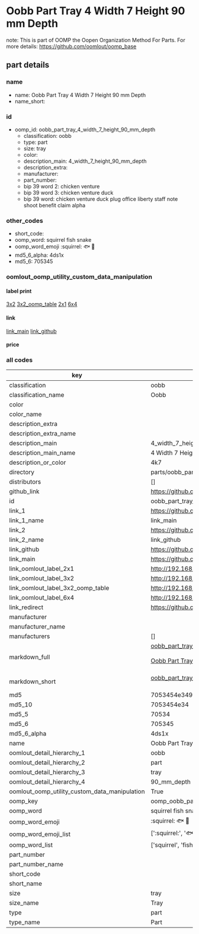 # Oobb Part Tray 4 Width 7 Height 90 mm Depth  

note: This is part of OOMP the Oopen Organization Method For Parts. For more details: https://github.com/oomlout/oomp_base

##  part details
  







### name
* name: Oobb Part Tray 4 Width 7 Height 90 mm Depth
* name_short: 
### id
* oomp_id: oobb_part_tray_4_width_7_height_90_mm_depth
  * classification: oobb
  * type: part
  * size: tray
  * color: 
  * description_main: 4_width_7_height_90_mm_depth
  * description_extra: 
  * manufacturer: 
  * part_number: 
  * bip 39 word 2: chicken venture
  * bip 39 word 3: chicken venture duck
  * bip 39 word: chicken venture duck plug office liberty staff note shoot benefit claim alpha

### other_codes
* short_code: 
* oomp_word: squirrel fish snake
* oomp_word_emoji :squirrel: :fish: :snake:
* md5_6_alpha: 4ds1x
* md5_6: 705345






### oomlout_oomp_utility_custom_data_manipulation
#### label print
[3x2](http://192.168.1.245:1112/?label=oomp%204ds1x)
[3x2_oomp_table](http://192.168.1.108:1112/?label=oomp%204ds1x)
[2x1](http://192.168.1.242:1112/?label=oomp%204ds1x)
[6x4](http://192.168.1.55:1112/?label=oomp%204ds1x)    

#### link

[link_main](https://github.com/oomlout/oomlout_oomp_version_1_messy/tree/main/parts/oobb_part_tray_4_width_7_height_90_mm_depth) [link_github](https://github.com/oomlout/oomlout_oomp_version_1_messy/tree/main/parts/oobb_part_tray_4_width_7_height_90_mm_depth)                             

#### price







### all codes 
| key | value |  
| --- | --- |  
| classification | oobb |  
| classification_name | Oobb |  
| color |  |  
| color_name |  |  
| description_extra |  |  
| description_extra_name |  |  
| description_main | 4_width_7_height_90_mm_depth |  
| description_main_name | 4 Width 7 Height 90 mm Depth |  
| description_or_color | 4k7 |  
| directory | parts/oobb_part_tray_4_width_7_height_90_mm_depth |  
| distributors | [] |  
| github_link | https://github.com/oomlout/oomlout_oomp_part_src/tree/main/parts/oobb_part_tray_4_width_7_height_90_mm_depth |  
| id | oobb_part_tray_4_width_7_height_90_mm_depth |  
| link_1 | https://github.com/oomlout/oomlout_oomp_version_1_messy/tree/main/parts/oobb_part_tray_4_width_7_height_90_mm_depth |  
| link_1_name | link_main |  
| link_2 | https://github.com/oomlout/oomlout_oomp_version_1_messy/tree/main/parts/oobb_part_tray_4_width_7_height_90_mm_depth |  
| link_2_name | link_github |  
| link_github | https://github.com/oomlout/oomlout_oomp_version_1_messy/tree/main/parts/oobb_part_tray_4_width_7_height_90_mm_depth |  
| link_main | https://github.com/oomlout/oomlout_oomp_version_1_messy/tree/main/parts/oobb_part_tray_4_width_7_height_90_mm_depth |  
| link_oomlout_label_2x1 | http://192.168.1.242:1112/?label=oomp%204ds1x |  
| link_oomlout_label_3x2 | http://192.168.1.245:1112/?label=oomp%204ds1x |  
| link_oomlout_label_3x2_oomp_table | http://192.168.1.108:1112/?label=oomp%204ds1x |  
| link_oomlout_label_6x4 | http://192.168.1.55:1112/?label=oomp%204ds1x |  
| link_redirect | https://github.com/oomlout/oomlout_oomp_version_1_messy/tree/main/parts/oobb_part_tray_4_width_7_height_90_mm_depth |  
| manufacturer |  |  
| manufacturer_name |  |  
| manufacturers | [] |  
| markdown_full | [oobb_part_tray_4_width_7_height_90_mm_depth](none)<br>[](none)<br>[Oobb Part Tray 4 Width 7 Height 90 Mm Depth](none)<br><br> |  
| markdown_short | [oobb_part_tray_4_width_7_height_90_mm_depth](none)<br><br> |  
| md5 | 7053454e3496ba8203ccca6c87bc913d |  
| md5_10 | 7053454e34 |  
| md5_5 | 70534 |  
| md5_6 | 705345 |  
| md5_6_alpha | 4ds1x |  
| name | Oobb Part Tray 4 Width 7 Height 90 mm Depth |  
| oomlout_detail_hierarchy_1 | oobb |  
| oomlout_detail_hierarchy_2 | part |  
| oomlout_detail_hierarchy_3 | tray |  
| oomlout_detail_hierarchy_4 | 90_mm_depth |  
| oomlout_oomp_utility_custom_data_manipulation | True |  
| oomp_key | oomp_oobb_part_tray_4_width_7_height_90_mm_depth |  
| oomp_word | squirrel fish snake |  
| oomp_word_emoji | :squirrel: :fish: :snake: |  
| oomp_word_emoji_list | [':squirrel:', ':fish:', ':snake:'] |  
| oomp_word_list | ['squirrel', 'fish', 'snake'] |  
| part_number |  |  
| part_number_name |  |  
| short_code |  |  
| short_name |  |  
| size | tray |  
| size_name | Tray |  
| type | part |  
| type_name | Part |  
